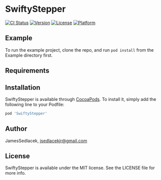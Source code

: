 # SwiftyStepper

[![CI Status](https://img.shields.io/travis/JamesSedlacek/SwiftyStepper.svg?style=flat)](https://travis-ci.org/JamesSedlacek/SwiftyStepper)
[![Version](https://img.shields.io/cocoapods/v/SwiftyStepper.svg?style=flat)](https://cocoapods.org/pods/SwiftyStepper)
[![License](https://img.shields.io/cocoapods/l/SwiftyStepper.svg?style=flat)](https://cocoapods.org/pods/SwiftyStepper)
[![Platform](https://img.shields.io/cocoapods/p/SwiftyStepper.svg?style=flat)](https://cocoapods.org/pods/SwiftyStepper)

## Example

To run the example project, clone the repo, and run `pod install` from the Example directory first.

## Requirements

## Installation

SwiftyStepper is available through [CocoaPods](https://cocoapods.org). To install
it, simply add the following line to your Podfile:

```ruby
pod 'SwiftyStepper'
```

## Author

JamesSedlacek, jsedlacekjr@gmail.com

## License

SwiftyStepper is available under the MIT license. See the LICENSE file for more info.
